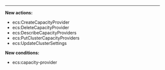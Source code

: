 
---

**New actions:**

- ecs:CreateCapacityProvider
- ecs:DeleteCapacityProvider
- ecs:DescribeCapacityProviders
- ecs:PutClusterCapacityProviders
- ecs:UpdateClusterSettings

**New conditions:**

- ecs:capacity-provider
